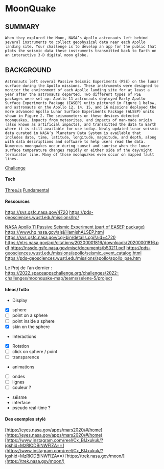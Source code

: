 # MoonQuake

## SUMMARY
    When they explored the Moon, NASA’s Apollo astronauts left behind several instruments to collect geophysical data near each Apollo landing site. Your challenge is to develop an app for the public that plots the seismic data these instruments transmitted back to Earth on an interactive 3-D digital moon globe.

## BACKGROUND
    Astronauts left several Passive Seismic Experiments (PSE) on the lunar surface during the Apollo missions. These instruments were designed to monitor the environment of each Apollo landing site for at least a year after the astronauts departed. Two different types of PSE packages were set up: Apollo 11 astronauts deployed Early Apollo Surface Experiments Package (EASEP) units pictured in Figure 1 below, and astronauts on the Apollo 12, 14, 15, and 16 missions deployed the more advanced Apollo Lunar Surface Experiments Package (ALSEP) units shown in Figure 2. The seismometers on these devices detected moonquakes, impacts from meteorites, and impacts of man-made origin (also known as artificial impacts), and transmitted the data to Earth where it is still available for use today. Newly updated lunar seismic data curated in NASA’s Planetary Data System is available that includes date, time, latitude, longitude, magnitude, and depth, along with data descriptions and software to help users read the data. Numerous moonquakes occur during sunset and sunrise when the lunar surface temperature changes rapidly on either side of the day/night terminator line. Many of those moonquakes even occur on mapped fault lines.

[Challenge](https://www.spaceappschallenge.org/2023/challenges/make-a-moonquake-map-20/)

#### Tech  

[ThreeJs]([https://threejs.org/](https://threejs.org/))  
[Fundamental]([https://threejs.org/manual/#en/fundamentals](https://threejs.org/manual/#en/fundamentals))

#### Ressources

https://svs.gsfc.nasa.gov/4720
https://pds-geosciences.wustl.edu/missions/lro/

[NASA Apollo 11 Passive Seismic Experiment (part of EASEP package)](https://moon.nasa.gov/resources/13/apollo-11-seismic-experiment/)
https://www.hq.nasa.gov/alsj/HamishALSEP.html
https://svs.gsfc.nasa.gov/cgi-bin/details.cgi?aid=4720
https://ntrs.nasa.gov/api/citations/20200001816/downloads/20200001816.pdf
https://nssdc.gsfc.nasa.gov/misc/documents/b53211.pdf
https://pds-geosciences.wustl.edu/missions/apollo/seismic_event_catalog.html
https://pds-geosciences.wustl.edu/missions/apollo/apollo_pse.htm

Le Proj de l'an dernier : https://2022.spaceappschallenge.org/challenges/2022-challenges/moonquake-map/teams/selene-5/project


#### Ideas/ToDo  

- Display  
- [x] sphere  
- [ ] point on a sphere  
- [ ] point inside a sphere  
- [x] skin on the sphere  
- Interactions  
- [x] Rotation  
- [ ] click on sphere / point  
- [ ] transparence  
- animations  
- [ ] ondes  
- [ ] lignes  
- [ ] couleur ?  
- séisme  
- interface  
- pseudo real-time ?

#### Des exemples stylé  
[https://eyes.nasa.gov/apps/mars2020/#/home](https://eyes.nasa.gov/apps/mars2020/#/home)
[https://www.instagram.com/reel/Cx_BlJxukuk/?igshid=MzRlODBiNWFlZA==](https://www.instagram.com/reel/Cx_BlJxukuk/?igshid=MzRlODBiNWFlZA==)
[https://trek.nasa.gov/moon/](https://trek.nasa.gov/moon/)